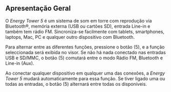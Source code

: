 ﻿## Apresentação Geral 

O *Energy Tower 5* é um sistema de som em torre com reprodução via Bluetooth®, memória externa (USB ou cartões SD), entrada Line-in e também tem rádio FM. Sincroniza-se facilmente com tablets, smartphones, laptops, Mac, PC e qualquer outro dispositivo com Bluetooth. 

Para alternar entre as diferentes funções, pressione o botão (5), e a função seleccionada será exibida no visor. Se não há nada conectado nas entradas USB e SD/MMC, o botão (5) comutará entre o modo Rádio FM, Bluetooth 
e Line-in (Aux). 

Ao conectar qualquer dispositivo em qualquer uma das conexões, a *Energy Tower 5* mudará automaticamente para essa função. Se tiver ligado uma ou todas as entradas, o botão (5) alternará entre todas os disponíveis.
